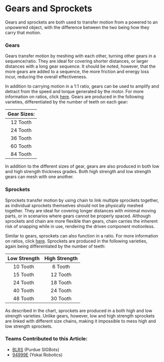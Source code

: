 # Gears and Sprockets

Gears and sprockets are both used to transfer motion from a powered to an unpowered object, with the difference between the two being how they carry that motion.&#x20;

### Gears

Gears transfer motion by meshing with each other, turning other gears in a sequence/ratio. They are ideal for covering shorter distances, or larger distances with a long gear sequence. It should be noted, however, that the more gears are added to a sequence, the more friction and energy loss incur, reducing the overall effectiveness.

In addition to carrying motion in a 1:1 ratio, gears can be used to amplify and detract from the speed and torque generated by the motor. For more information on ratios, click [here](../../misc.-vex-parts.md#gear-and-sprocket-ratios). Gears are produced in the following varieties, differentiated by the number of teeth on each gear:

| Gear Sizes: |
| :---------: |
|   12 Tooth  |
|   24 Tooth  |
|   36 Tooth  |
|   60 Tooth  |
|   84 Tooth  |

In addition to the different sizes of gear, gears are also produced in both low and high strength thickness grades. Both high strength and low strength gears can mesh with one another.

### Sprockets

Sprockets transfer motion by using chain to link multiple sprockets together, as individual sprockets themselves should not be physically meshed together. They are ideal for covering longer distances with minimal moving parts, or in scenarios where gears cannot be properly spaced. Although sprockets and chain are more flexible than gears, chain carries the inherent risk of snapping while in use, rendering the driven component motionless.

Similar to gears, sprockets can also function in a ratio. For more information on ratios, click [here](../../misc.-vex-parts.md#gear-and-sprocket-ratios). Sprockets are produced in the following varieties, again being differentiated by the number of teeth:

| Low Strength | High Strength |
| :----------: | :-----------: |
|   10 Tooth   |    6 Tooth    |
|   15 Tooth   |    12 Tooth   |
|   24 Tooth   |    18 Tooth   |
|   40 Tooth   |    24 Tooth   |
|   48 Tooth   |    30 Tooth   |

As described in the chart, sprockets are produced in a both high and low strength varieties. Unlike gears, however, low and high strength sprockets are linked with different size chains, making it impossible to mess high and low strength sprockets.

### Teams Contributed to this Article:

* [BLRS](https://purduesigbots.com/) (Purdue SIGBots)
* [94999E](https://www.youtube.com/channel/UCp1jTU7WF3PEVukDW3qOGpA) (Yokai Robotics)
